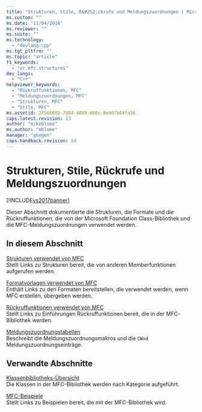 ```yaml
---
title: "Strukturen, Stile, R&#252;ckrufe und Meldungszuordnungen | Microsoft Docs"
ms.custom: ""
ms.date: "11/04/2016"
ms.reviewer: ""
ms.suite: ""
ms.technology: 
  - "devlang-cpp"
ms.tgt_pltfrm: ""
ms.topic: "article"
f1_keywords: 
  - "vc.mfc.structures"
dev_langs: 
  - "C++"
helpviewer_keywords: 
  - "Rückruffunktionen, MFC"
  - "Meldungszuordnungen, MFC"
  - "Strukturen, MFC"
  - "Stile, MFC"
ms.assetid: 27566602-7d84-4089-880c-8e90fb04fa56
caps.latest.revision: 13
author: "mikeblome"
ms.author: "mblome"
manager: "ghogen"
caps.handback.revision: 14
---
```

# Strukturen, Stile, R&#252;ckrufe und Meldungszuordnungen
[!INCLUDE[vs2017banner](../../assembler/inline/includes/vs2017banner.md)]

Dieser Abschnitt dokumentierte die Strukturen, die Formate und die Rückruffunktionen, die von der Microsoft Foundation Class\-Bibliothek und die MFC\-Meldungszuordnungen verwendet werden.  
  
## In diesem Abschnitt  
 [Strukturen verwendet von MFC](../../mfc/reference/structures-used-by-mfc.md)  
 Stellt Links zu Strukturen bereit, die von anderen Memberfunktionen aufgerufen werden.  
  
 [Formatvorlagen verwendet von MFC](../../mfc/reference/styles-used-by-mfc.md)  
 Enthält Links zu den Formaten bereitstellen, die verwendet werden, wenn MFC erstellen, übergeben werden.  
  
 [Rückruffunktionen verwendet von MFC](../../mfc/reference/callback-functions-used-by-mfc.md)  
 Stellt Links zu Einführungen Rückruffunktionen bereit, die in der MFC\-Bibliothek werden.  
  
 [Meldungszuordnungstabellen](../../mfc/reference/message-maps-mfc.md)  
 Beschreibt die Meldungszuordnungsmakros und die `CWnd` Meldungszuordnungseinträge.  
  
## Verwandte Abschnitte  
 [Klassenbibliotheks\-Übersicht](../../mfc/class-library-overview.md)  
 Die Klassen in der MFC\-Bibliothek werden nach Kategorie aufgeführt.  
  
 [MFC\-Beispiele](../../top/visual-cpp-samples.md)  
 Stellt Links zu Beispielen bereit, die mit der MFC\-Bibliothek wird.